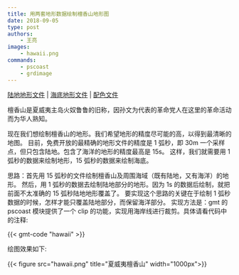 ```yaml
---
title: 用两套地形数据绘制檀香山地形图
date: 2018-09-05
type: post
authors:
    - 王亮
images:
    - hawaii.png
commands:
    - pscoast
    - grdimage
---
```


<i class="fas fa-download"></i>
[陆地地形文件](/example/ex021/hawaii_land_1s.grd) |
[海底地形文件](/example/ex021/hawaii_ocean_15s.grd) |
[配色文件](/example/ex021/hawaii.cpt)

檀香山是夏威夷主岛火奴鲁鲁的旧称，因孙文为代表的革命党人在这里的革命活动而为华人熟知。

现在我们想绘制檀香山的地形。我们希望地形的精度尽可能的高，以得到最清晰的地图。
目前，免费开放的最精确的地形文件的精度是 1 弧秒，即 30m 一个采样点，但只包含陆地。包含了海洋的地形的精度最高是 15s。
这样，我们就需要用 1 弧秒的数据来绘制地形，15 弧秒的数据来绘制海底。

思路：首先用 15 弧秒的文件绘制檀香山及周围海域（既有陆地，又有海洋）的地形。
然后，用 1 弧秒的数据去绘制陆地部分的地形。因为 1s 的数据后绘制，就把前面不太准确的 15 弧秒陆地地形覆盖了。
要实现这个思路的关键在于绘制 1 弧秒数据的时候，怎样才能只覆盖陆地部分，而保留海洋部分。
实现方法是：gmt 的 pscoast 模块提供了一个 clip 的功能，实现用海岸线进行裁剪。具体请看代码中的注释:

{{< gmt-code "hawaii" >}}

绘图效果如下:

{{< figure src="hawaii.png" title="夏威夷檀香山" width="1000px">}}
